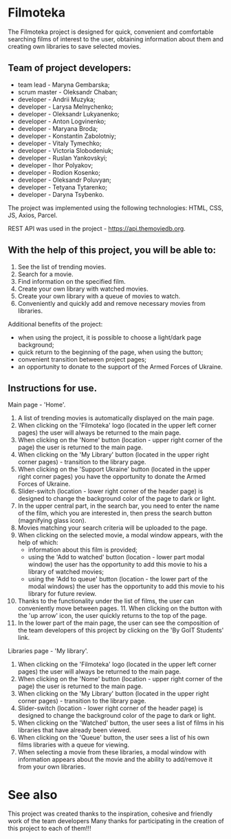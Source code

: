 # Filmoteka

The Filmoteka project is designed for quick, convenient and comfortable
searching films of interest to the user, obtaining information about them and
creating own libraries to save selected movies.

## Team of project developers:

- team lead - Maryna Gembarska;
- scrum master - Oleksandr Chaban;
- developer - Andrii Muzyka;
- developer - Larysa Melnychenko;
- developer - Oleksandr Lukyanenko;
- developer - Anton Logvinenko;
- developer - Maryana Broda;
- developer - Konstantin Zabolotniy;
- developer - Vitaly Tymechko;
- developer - Victoria Slobodeniuk;
- developer - Ruslan Yankovskyi;
- developer - Ihor Polyakov;
- developer - Rodion Kosenko;
- developer - Oleksandr Poluvyan;
- developer - Tetyana Tytarenko;
- developer - Daryna Tsybenko.

The project was implemented using the following technologies: HTML, CSS, JS,
Axios, Parcel.

REST API was used in the project - https://api.themoviedb.org.

## With the help of this project, you will be able to:

1. See the list of trending movies.
2. Search for a movie.
3. Find information on the specified film.
4. Create your own library with watched movies.
5. Create your own library with a queue of movies to watch.
6. Conveniently and quickly add and remove necessary movies from libraries.

Additional benefits of the project:

- when using the project, it is possible to choose a light/dark page background;
- quick return to the beginning of the page, when using the button;
- convenient transition between project pages;
- an opportunity to donate to the support of the Armed Forces of Ukraine.

## Instructions for use.

Main page - 'Home'.

1. A list of trending movies is automatically displayed on the main page.
2. When clicking on the 'Filmoteka' logo (located in the upper left corner
   pages) the user will always be returned to the main page.
3. When clicking on the 'Nome' button (location - upper right corner of the
   page) the user is returned to the main page.
4. When clicking on the 'My Library' button (located in the upper right corner
   pages) - transition to the library page.
5. When clicking on the 'Support Ukraine' button (located in the upper right
   corner pages) you have the opportunity to donate the Armed Forces of Ukraine.
6. Slider-switch (location - lower right corner of the header page) is designed
   to change the background color of the page to dark or light.
7. In the upper central part, in the search bar, you need to enter the name of
   the film, which you are interested in, then press the search button
   (magnifying glass icon).
8. Movies matching your search criteria will be uploaded to the page.
9. When clicking on the selected movie, a modal window appears, with the help of
   which:
   - information about this film is provided;
   - using the 'Add to watched' button (location - lower part modal window) the
     user has the opportunity to add this movie to his a library of watched
     movies;
   - using the 'Add to queue' button (location - the lower part of the modal
     windows) the user has the opportunity to add this movie to his library for
     future review.
10. Thanks to the functionality under the list of films, the user can
    conveniently move between pages. 11. When clicking on the button with the
    'up arrow' icon, the user quickly returns to the top of the page.
11. In the lower part of the main page, the user can see the composition of the
    team developers of this project by clicking on the 'By GoIT Students' link.

Libraries page - 'My library'.

1. When clicking on the 'Filmoteka' logo (located in the upper left corner
   pages) the user will always be returned to the main page.
2. When clicking on the 'Nome' button (location - upper right corner of the
   page) the user is returned to the main page.
3. When clicking on the 'My Library' button (located in the upper right corner
   pages) - transition to the library page.
4. Slider-switch (location - lower right corner of the header page) is designed
   to change the background color of the page to dark or light.
5. When clicking on the 'Watched' button, the user sees a list of films in his
   libraries that have already been viewed.
6. When clicking on the 'Queue' button, the user sees a list of his own films
   libraries with a queue for viewing.
7. When selecting a movie from these libraries, a modal window with information
   appears about the movie and the ability to add/remove it from your own
   libraries.

# See also

This project was created thanks to the inspiration, cohesive and friendly work
of the team developers Many thanks for participating in the creation of this
project to each of them!!!
